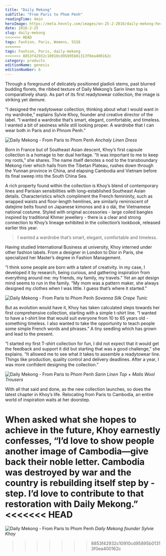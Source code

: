 ```yaml
---
title: "Daily Mekong"
subTitle: "From Paris to Phom Penh"
readingTime: 4min
heroImage: https://meta.hevnly.com/images/on-25-2-2016/daily-mekong-hero.jpg
date: 2016-2-25
slug: daily-mekong
<<<<<<< HEAD
tags: Fashion, Paris, Womens, SS16 
=======
tags: Fashion, Paris, daily-mekong
>>>>>>> 8853f42932c10910cd95895b01313f0ea400162c
category: products
editionName: genesis
editionNumber: 6
---
```


Through a foreground of delicately positioned gladioli stems, past blurred budding florets, the ribbed texture of Daily Mekong’s Sarin linen top is comparatively sharp. As part of its first read­yto­wear collection, the image is striking yet demure.

“I designed the ready­to­wear collection, thinking about what I would want in my wardrobe,” explains Sylvie Khoy, founder and creative director of the label. “I wanted a wardrobe that’s smart, elegant, comfortable, and timeless. I wanted a bit of sexiness while still looking proper. A wardrobe that I can wear both in Paris and in Phnom Penh.”

![Daily Mekong - From Paris to Phom Penh](https://meta.hevnly.com/images/on-25-2-2016/daily-mekong-5.jpg)
*Anchaly Linen Dress*

Born in France but of Southeast Asian descent, Khoy’s first capsule collection is a homage to her dual heritage. “It was important to me to keep my roots,” she shares. The name itself denotes a nod to the transboundary Mekong river which hails from the Tibetan Plateau, rushes down through the Yunnan province in China, and elapsing Cambodia and Vietnam before its final sweep into the South China Sea.

A rich property found within the collection is Khoy’s blend of contemporary lines and Parisian sensibilities with long-­established Southeast Asian details. Characteristics which compliment the French femininity, such as wrapped waists and floor-­length hemlines, are similarly reminiscent of datejime belts found on Japanese kimonos and á o dài, the Vietnamese national costume. Styled with original accessories - large coiled bangles inspired by traditional Khmer jewellery - there is a clear and strong connection to Khoy’s lineage exhibited in the collection’s lookbook, released earlier this year.

>I wanted a wardrobe that’s smart, elegant, comfortable and timeless.

Having studied International Business at university, Khoy interned under other fashion labels. From a designer in London to Dior in Paris, she specialized her Master’s degree in Fashion Management.

“I think some people are born with a talent of creativity. In my case, I developed it by research, being curious, and gathering inspiration from everything around me: my friends, my family, my travels.” Yet an apt design mind seems to run in the family. “My mom was a pattern maker, she always designed my clothes when I was little. I guess that’s where it started.”

![Daily Mekong - From Paris to Phom Penh](https://meta.hevnly.com/images/on-25-2-2016/daily-mekong-b.jpg)
*Sovanna Silk Crepe Tunic*

But as evolution would have it, Khoy has taken calculated steps towards her first comprehensive collection, starting with a simple t-­shirt line. “I wanted to have a t­-shirt line that would suit everyone from 10 to 65 ­years old - something timeless. I also wanted to take the opportunity to teach people some simple French words and phrases.” A tiny seedling which has grown and lead to the present.

“I started my first T-shirt collection for fun, I did not expect that it would get the feedback and support it did but starting that was a good challenge,” she explains. “It allowed me to see what it takes to assemble a ready­to­wear line. Things like production, quality control and delivery deadlines. After a year, I was more confident designing the collection.”

![Daily Mekong - From Paris to Phom Penh](https://meta.hevnly.com/images/on-25-2-2016/daily-mekong-c.jpg)
*Sarin Linen Top + Malis Wool Trousers*

With all that said and done, as the new collection launches, so does the latest chapter in Khoy’s life. Relocating from Paris to Cambodia, an entire world of inspiration waits at her doorstep.

When asked what she hopes to achieve in the future, Khoy earnestly
confesses, “I’d love to show people another image of Cambodia—give back their noble letter. Cambodia was destroyed by war and the country is rebuilding itself step ­by ­step. I’d love to contribute to that restoration with Daily Mekong.”
<<<<<<< HEAD
=======

![Daily Mekong - From Paris to Phom Penh](https://meta.hevnly.com/images/on-25-2-2016/daily-mekong-daily-mekong-hero.jpg)
*Daily Mekong founder Sylvie Khoy*
>>>>>>> 8853f42932c10910cd95895b01313f0ea400162c
